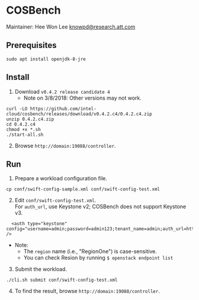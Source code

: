 COSBench
========
Maintainer: Hee Won Lee <knowpd@research.att.com>  

## Prerequisites
```
sudo apt install openjdk-8-jre 
```
## Install
1. Download `v0.4.2 release candidate 4`
   - Note on 3/8/2018:  Other versions may not work. 
```
curl -LO https://github.com/intel-cloud/cosbench/releases/download/v0.4.2.c4/0.4.2.c4.zip
unzip 0.4.2.c4.zip
cd 0.4.2.c4
chmod +x *.sh
./start-all.sh
```
2. Browse `http://domain:19088/controller`.

## Run
1. Prepare a workload configuration file.
```
cp conf/swift-config-sample.xml conf/swift-config-test.xml
```
2. Edit `conf/swift-config-test.xml`.  
For `auth_url`, use Keystone v2; COSBench does not support Keystone v3.
```
  <auth type="keystone" config="username=admin;password=admin123;tenant_name=admin;auth_url=http://voyager5:5000/v2.0;service=swift;region=RegionOne" />
```
   * Note: 
      - The `region` name (i.e., "RegionOne") is case-sensitive.
      - You can check Resion by running `$ openstack endpoint list`
3. Submit the workload.
```
./cli.sh submit conf/swift-config-test.xml 
```
4. To find the result, browse `http://domain:19088/controller`.

